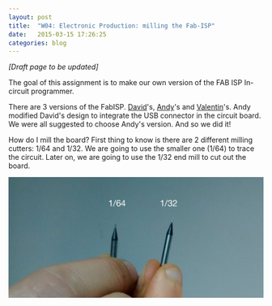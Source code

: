 ```yaml
---
layout: post
title:  "W04: Electronic Production: milling the Fab-ISP"
date:   2015-03-15 17:26:25
categories: blog
---
```



*[Draft page to be updated]*

The goal of this assignment is to make our own version of the FAB ISP In-circuit programmer.

There are 3 versions of the FabISP. [David](http://fab.cba.mit.edu/content/projects/fabisp/)'s, [Andy](http://fab.cba.mit.edu/content/projects/fabispkey/index.html)'s and [Valentin](http://fab.cba.mit.edu/classes/863.11/people/valentin.heun/2.htm)'s.
Andy modified David's design to integrate the USB connector in the circuit board.
We were all suggested to choose Andy's version. And so we did it!
 
How do I mill the board? First thing to know is there are 2 different milling cutters: 1/64 and 1/32. We are going to use the smaller one (1/64) to trace the circuit. Later on, we are going to use the 1/32 end mill to cut out the board. 

![02](/img/week-04/01.jpg)




